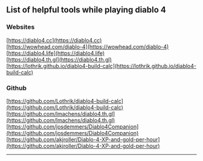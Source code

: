 
## List of helpful tools while playing diablo 4

### Websites
[https://diablo4.cc](https://diablo4.cc)  
[https://wowhead.com/diablo-4](https://wowhead.com/diablo-4)  
[https://diablo4.life](https://diablo4.life)  
[https://diablo4.th.gl](https://diablo4.th.gl)  
[https://lothrik.github.io/diablo4-build-calc](https://lothrik.github.io/diablo4-build-calc)  
[]()  

### Github

[https://github.com/Lothrik/diablo4-build-calc](https://github.com/Lothrik/diablo4-build-calc)  
[https://github.com/lmachens/diablo4.th.gl](https://github.com/lmachens/diablo4.th.gl)  
[https://github.com/josdemmers/Diablo4Companion](https://github.com/josdemmers/Diablo4Companion)  
[https://github.com/akjroller/Diablo-4-XP-and-gold-per-hour](https://github.com/akjroller/Diablo-4-XP-and-gold-per-hour)  
[]()  

---
